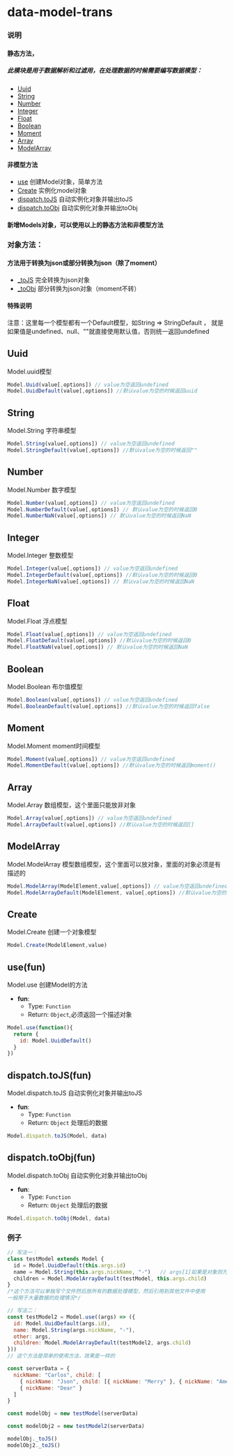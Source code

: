 # data-model-trans

### 说明

#### 静态方法，
##### 此模块是用于数据解析和过滤用，在处理数据的时候需要编写数据模型：
- [Uuid](#Uuid)
- [String](#String)
- [Number](#Number)
- [Integer](#Integer)
- [Float](#Float)
- [Boolean](#Boolean)
- [Moment](#Moment)
- [Array](#Array)
- [ModelArray](#ModelArray)
#### 非模型方法
- [use](#use) 创建Model对象，简单方法
- [Create](#Create) 实例化model对象
- [dispatch.toJS](#dispatch.toJS) 自动实例化对象并输出toJS
- [dispatch.toObj](#dispatch.toObj) 自动实例化对象并输出toObj

#### 新增Models对象，可以使用以上的静态方法和非模型方法

### 对象方法：
#### 方法用于转换为json或部分转换为json（除了moment）
- [_toJS](#_toJS) 完全转换为json对象
- [_toObj](#_toObj) 部分转换为json对象（moment不转）

#### 特殊说明
注意：这里每一个模型都有一个Default模型，如String => StringDefault ，
就是如果值是undefined、null、""就直接使用默认值，否则统一返回undefined

## Uuid
Model.uuid模型
```js
Model.Uuid(value[,options]) // value为空返回undefined
Model.UuidDefault(value[,options]) //默认value为空的时候返回uuid
```
## String
Model.String 字符串模型
```js
Model.String(value[,options]) // value为空返回undefined
Model.StringDefault(value[,options]) //默认value为空的时候返回""
```
## Number
Model.Number 数字模型
```js
Model.Number(value[,options]) // value为空返回undefined
Model.NumberDefault(value[,options]) // 默认value为空的时候返回0
Model.NumberNaN(value[,options]) // 默认value为空的时候返回NaN
```
## Integer
Model.Integer 整数模型
```js
Model.Integer(value[,options]) // value为空返回undefined
Model.IntegerDefault(value[,options]) //默认value为空的时候返回0
Model.IntegerNaN(value[,options]) // 默认value为空的时候返回NaN
```
## Float
Model.Float 浮点模型
```js
Model.Float(value[,options]) // value为空返回undefined
Model.FloatDefault(value[,options]) //默认value为空的时候返回0
Model.FloatNaN(value[,options]) // 默认value为空的时候返回NaN
```
## Boolean
Model.Boolean 布尔值模型
```js
Model.Boolean(value[,options]) // value为空返回undefined
Model.BooleanDefault(value[,options]) //默认value为空的时候返回false
```
## Moment
Model.Moment moment时间模型
```js
Model.Moment(value[,options]) // value为空返回undefined
Model.MomentDefault(value[,options]) //默认value为空的时候返回moment()
```
## Array
Model.Array 数组模型，这个里面只能放非对象
```js
Model.Array(value[,options]) // value为空返回undefined
Model.ArrayDefault(value[,options]) //默认value为空的时候返回[]
```
## ModelArray
Model.ModelArray 模型数组模型，这个里面可以放对象，里面的对象必须是有描述的
```js
Model.ModelArray(ModelElement,value[,options]) // value为空返回undefined
Model.ModelArrayDefault(ModelElement, value[,options]) //默认value为空的时候返回[]
```
## Create
Model.Create 创建一个对象模型
```js
Model.Create(ModelElement,value)
```

## use(fun)
Model.use 创建Model的方法
- **fun**:
  - Type: `Function`
  - Return: `Object`,必须返回一个描述对象
```js
Model.use(function(){
  return {
    id: Model.UuidDefault()
  }
}) 
```

## dispatch.toJS(fun)
Model.dispatch.toJS 自动实例化对象并输出toJS
- **fun**:
  - Type: `Function`
  - Return: `Object` 处理后的数据
```js
Model.dispatch.toJS(Model, data)
```

## dispatch.toObj(fun)
Model.dispatch.toObj 自动实例化对象并输出toObj
- **fun**:
  - Type: `Function`
  - Return: `Object` 处理后的数据
```js
Model.dispatch.toObj(Model, data)
```


### 例子
```js
// 写法一：  
class testModel extends Model {  
  id = Model.UuidDefault(this.args.id)  
  name = Model.String(this.args.nickName, "-")   // args[1]如果是对象则为配置，否则为默认值  
  children = Model.ModelArrayDefault(testModel, this.args.child)  
}  
/*这个方法可以单独写个文件然后放所有的数据处理模型，然后引用到其他文件中使用
一般用于大量数据的处理情况*/

// 写法二：
const testModel2 = Model.use((args) => ({
  id: Model.UuidDefault(args.id),
  name: Model.String(args.nickName, "-"),
  other: args,
  children: Model.ModelArrayDefault(testModel2, args.child)
}))
// 这个方法是简单的使用方法，效果是一样的

const serverData = {
  nickName: "Carlos", child: [
    { nickName: "Json", child: [{ nickName: "Merry" }, { nickName: "Ame" }] },
    { nickName: "Dear" }
  ]
}

const modelObj = new testModel(serverData)

const modelObj2 = new testModel2(serverData)

modelObj._toJS()
modelObj2._toJS()

```
